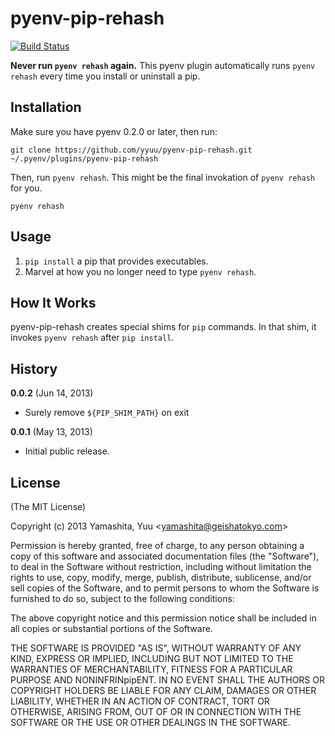 # pyenv-pip-rehash

[![Build Status](https://travis-ci.org/yyuu/pyenv-pip-rehash.png)](https://travis-ci.org/yyuu/pyenv-pip-rehash)

**Never run `pyenv rehash` again.** This pyenv plugin automatically
runs `pyenv rehash` every time you install or uninstall a pip.

## Installation

Make sure you have pyenv 0.2.0 or later, then run:

    git clone https://github.com/yyuu/pyenv-pip-rehash.git ~/.pyenv/plugins/pyenv-pip-rehash

Then, run `pyenv rehash`. This might be the final invokation of `pyenv rehash` for you.

    pyenv rehash

## Usage

1. `pip install` a pip that provides executables.
2. Marvel at how you no longer need to type `pyenv rehash`.

## How It Works

pyenv-pip-rehash creates special shims for `pip` commands.
In that shim, it invokes `pyenv rehash` after `pip install`.

## History

**0.0.2** (Jun 14, 2013)

* Surely remove `${PIP_SHIM_PATH}` on exit

**0.0.1** (May 13, 2013)

* Initial public release.

## License

(The MIT License)

Copyright (c) 2013 Yamashita, Yuu <<yamashita@geishatokyo.com>>

Permission is hereby granted, free of charge, to any person obtaining
a copy of this software and associated documentation files (the
"Software"), to deal in the Software without restriction, including
without limitation the rights to use, copy, modify, merge, publish,
distribute, sublicense, and/or sell copies of the Software, and to
permit persons to whom the Software is furnished to do so, subject to
the following conditions:

The above copyright notice and this permission notice shall be
included in all copies or substantial portions of the Software.

THE SOFTWARE IS PROVIDED "AS IS", WITHOUT WARRANTY OF ANY KIND,
EXPRESS OR IMPLIED, INCLUDING BUT NOT LIMITED TO THE WARRANTIES OF
MERCHANTABILITY, FITNESS FOR A PARTICULAR PURPOSE AND
NONINFRINpipENT. IN NO EVENT SHALL THE AUTHORS OR COPYRIGHT HOLDERS BE
LIABLE FOR ANY CLAIM, DAMAGES OR OTHER LIABILITY, WHETHER IN AN ACTION
OF CONTRACT, TORT OR OTHERWISE, ARISING FROM, OUT OF OR IN CONNECTION
WITH THE SOFTWARE OR THE USE OR OTHER DEALINGS IN THE SOFTWARE.
